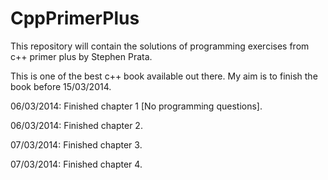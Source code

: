 CppPrimerPlus
=============

This repository will contain the solutions of programming exercises from c++ primer plus by Stephen Prata.

This is one of the best c++ book available out there. My aim is to finish the book before 15/03/2014.

06/03/2014: Finished chapter 1 [No programming questions].

06/03/2014: Finished chapter 2.

07/03/2014: Finished chapter 3.

07/03/2014: Finished chapter 4.
